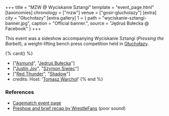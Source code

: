 +++
title = "MZW @ Wyciskanie Sztangi"
template = "event_page.html"
[taxonomies]
chronology = ["mzw"]
venue = ["gosir-glucholazy"]
[extra]
city = "Głuchołazy"
[extra.gallery]
1 = { path = "wyciskanie-sztangi-banner.jpg", caption = "Official banner.", source = "Jędruś Bułecka @ Facebook" }
+++

This event was a sideshow accompanying Wyciskanie Sztangi (_Pressing the Barbell_), a weight-lifting bench press competition held in [Głuchołazy](@/v/gosir-glucholazy.md).

{% card() %}
- ["[Asmund](@/w/asmund.md)", "[Jędruś Bułecka](@/w/jedrus-bulecka.md)"]
- ["[Justin Joy](@/w/justin-joy.md)", "[Szymon Siwiec](@/w/szymon-siwiec.md)"]
- ["[Red Thunder](@/w/red-thunder.md)", "[Shadow](@/w/shadow.md)"]
- credits:
    Host: '[Tomasz Warchoł](@/w/tomasz-warchol.md)'
{% end %}

### References

* [Cagematch event page](https://www.cagematch.net/?id=1&nr=153091)
* [Preshow and brief recap by WrestleFans](https://youtu.be/jyZe8EumyMM) (poor sound)
